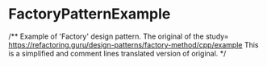 # FactoryPatternExample
/**
Example of 'Factory' design pattern.
The original of the study= https://refactoring.guru/design-patterns/factory-method/cpp/example
This is a simplified and comment lines translated version of original. */
